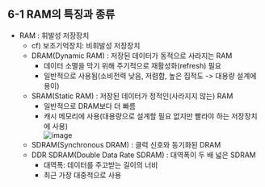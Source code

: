 ## 6-1 RAM의 특징과 종류
* RAM
  : 휘발성 저장장치
  - cf) 보조기억장치: 비휘발성 저장장치
  - DRAM(Dynamic RAM)
    : 저장된 데이터가 동적으로 사라지는 RAM
    + 데이터 소멸을 막기 위해 주기적으로 재활성화(refresh) 필요
    + 일반적으로 사용됨(소비전력 낮음, 저렴함, 높은 집적도 -> 대용량 설계에 용이)
  - SRAM(Static RAM)
    : 저장된 데이터가 정적인(사라지지 않는) RAM
    + 일반적으로 DRAM보다 더 빠름
    + 캐시 메모리에 사용(대용량으로 설계할 필요 없지만 빨라야 하는 저장장치에 사용)  
      ![image](https://github.com/a0lim-java/cs/assets/104348646/43eeda67-4296-4592-a7ea-d9f76e6ad1f8)  
  - SDRAM(Synchronous DRAM)
    : 클럭 신호와 동기화된 DRAM
  - DDR SDRAM(Double Data Rate SDRAM)
    : 대역폭이 두 배 넓은 SDRAM
    + 대역폭: 데이터를 주고받는 길이의 너비
    + 최근 가장 대중적으로 사용
